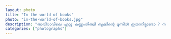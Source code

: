 ```yaml
---		
layout: photo
title: "In the world of books"
photo: "in-the-world-of-books.jpg"
description: "അതിരാവിലെ ഏറ്റു കണ്ണുംതിരുമി ബുക്കിന്റെ മുന്നിൽ ഇരുന്നിട്ടുണ്ടോ ? നല്ല രസാ.😍"
categories: ["photographs"]
---
```


